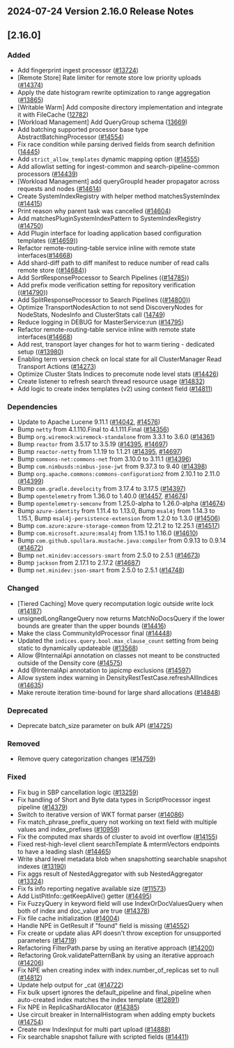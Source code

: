 ## 2024-07-24 Version 2.16.0 Release Notes

## [2.16.0]
### Added
- Add fingerprint ingest processor ([#13724](https://github.com/density-project/Density/pull/13724))
- [Remote Store] Rate limiter for remote store low priority uploads ([#14374](https://github.com/density-project/Density/pull/14374/))
- Apply the date histogram rewrite optimization to range aggregation ([#13865](https://github.com/density-project/Density/pull/13865))
- [Writable Warm] Add composite directory implementation and integrate it with FileCache ([12782](https://github.com/density-project/Density/pull/12782))
- [Workload Management] Add QueryGroup schema ([13669](https://github.com/density-project/Density/pull/13669))
- Add batching supported processor base type AbstractBatchingProcessor ([#14554](https://github.com/density-project/Density/pull/14554))
- Fix race condition while parsing derived fields from search definition ([14445](https://github.com/density-project/Density/pull/14445))
- Add `strict_allow_templates` dynamic mapping option ([#14555](https://github.com/density-project/Density/pull/14555))
- Add allowlist setting for ingest-common and search-pipeline-common processors ([#14439](https://github.com/density-project/Density/issues/14439))
- [Workload Management] add queryGroupId header propagator across requests and nodes ([#14614](https://github.com/density-project/Density/pull/14614))
- Create SystemIndexRegistry with helper method matchesSystemIndex ([#14415](https://github.com/density-project/Density/pull/14415))
- Print reason why parent task was cancelled ([#14604](https://github.com/density-project/Density/issues/14604))
- Add matchesPluginSystemIndexPattern to SystemIndexRegistry ([#14750](https://github.com/density-project/Density/pull/14750))
- Add Plugin interface for loading application based configuration templates (([#14659](https://github.com/density-project/Density/issues/14659)))
- Refactor remote-routing-table service inline with remote state interfaces([#14668](https://github.com/density-project/Density/pull/14668))
- Add shard-diff path to diff manifest to reduce number of read calls remote store (([#14684](https://github.com/density-project/Density/pull/14684)))
- Add SortResponseProcessor to Search Pipelines (([#14785](https://github.com/density-project/Density/issues/14785)))
- Add prefix mode verification setting for repository verification (([#14790](https://github.com/density-project/Density/pull/14790)))
- Add SplitResponseProcessor to Search Pipelines (([#14800](https://github.com/density-project/Density/issues/14800)))
- Optimize TransportNodesAction to not send DiscoveryNodes for NodeStats, NodesInfo and ClusterStats call ([14749](https://github.com/density-project/Density/pull/14749))
- Reduce logging in DEBUG for MasterService:run ([#14795](https://github.com/density-project/Density/pull/14795))
- Refactor remote-routing-table service inline with remote state interfaces([#14668](https://github.com/density-project/Density/pull/14668))
- Add rest, transport layer changes for hot to warm tiering - dedicated setup (([#13980](https://github.com/density-project/Density/pull/13980))
- Enabling term version check on local state for all ClusterManager Read Transport Actions ([#14273](https://github.com/density-project/Density/pull/14273))
- Optimize Cluster Stats Indices to precomute node level stats ([#14426](https://github.com/density-project/Density/pull/14426))
- Create listener to refresh search thread resource usage ([#14832](https://github.com/density-project/Density/pull/14832))
- Add logic to create index templates (v2) using context field ([#14811](https://github.com/density-project/Density/pull/14811))

### Dependencies
- Update to Apache Lucene 9.11.1 ([#14042](https://github.com/density-project/Density/pull/14042), [#14576](https://github.com/density-project/Density/pull/14576))
- Bump `netty` from 4.1.110.Final to 4.1.111.Final ([#14356](https://github.com/density-project/Density/pull/14356))
- Bump `org.wiremock:wiremock-standalone` from 3.3.1 to 3.6.0 ([#14361](https://github.com/density-project/Density/pull/14361))
- Bump `reactor` from 3.5.17 to 3.5.19 ([#14395](https://github.com/density-project/Density/pull/14395), [#14697](https://github.com/density-project/Density/pull/14697))
- Bump `reactor-netty` from 1.1.19 to 1.1.21 ([#14395](https://github.com/density-project/Density/pull/14395), [#14697](https://github.com/density-project/Density/pull/14697))
- Bump `commons-net:commons-net` from 3.10.0 to 3.11.1 ([#14396](https://github.com/density-project/Density/pull/14396))
- Bump `com.nimbusds:nimbus-jose-jwt` from 9.37.3 to 9.40 ([#14398](https://github.com/density-project/Density/pull/14398))
- Bump `org.apache.commons:commons-configuration2` from 2.10.1 to 2.11.0 ([#14399](https://github.com/density-project/Density/pull/14399))
- Bump `com.gradle.develocity` from 3.17.4 to 3.17.5 ([#14397](https://github.com/density-project/Density/pull/14397))
- Bump `opentelemetry` from 1.36.0 to 1.40.0 ([#14457](https://github.com/density-project/Density/pull/14457), [#14674](https://github.com/density-project/Density/pull/14674))
- Bump `opentelemetry-semconv` from 1.25.0-alpha to 1.26.0-alpha ([#14674](https://github.com/density-project/Density/pull/14674))
- Bump `azure-identity` from 1.11.4 to 1.13.0, Bump `msal4j` from 1.14.3 to 1.15.1, Bump `msal4j-persistence-extension` from 1.2.0 to 1.3.0 ([#14506](https://github.com/density-project/Density/pull/14673))
- Bump `com.azure:azure-storage-common` from 12.21.2 to 12.25.1 ([#14517](https://github.com/density-project/Density/pull/14517))
- Bump `com.microsoft.azure:msal4j` from 1.15.1 to 1.16.0 ([#14610](https://github.com/density-project/Density/pull/14610))
- Bump `com.github.spullara.mustache.java:compiler` from 0.9.13 to 0.9.14 ([#14672](https://github.com/density-project/Density/pull/14672))
- Bump `net.minidev:accessors-smart` from 2.5.0 to 2.5.1 ([#14673](https://github.com/density-project/Density/pull/14673))
- Bump `jackson` from 2.17.1 to 2.17.2 ([#14687](https://github.com/density-project/Density/pull/14687))
- Bump `net.minidev:json-smart` from 2.5.0 to 2.5.1 ([#14748](https://github.com/density-project/Density/pull/14748))

### Changed
- [Tiered Caching] Move query recomputation logic outside write lock ([#14187](https://github.com/density-project/Density/pull/14187))
- unsignedLongRangeQuery now returns MatchNoDocsQuery if the lower bounds are greater than the upper bounds ([#14416](https://github.com/density-project/Density/pull/14416))
- Make the class CommunityIdProcessor final ([#14448](https://github.com/density-project/Density/pull/14448))
- Updated the `indices.query.bool.max_clause_count` setting from being static to dynamically updateable ([#13568](https://github.com/density-project/Density/pull/13568))
- Allow @InternalApi annotation on classes not meant to be constructed outside of the Density core ([#14575](https://github.com/density-project/Density/pull/14575))
- Add @InternalApi annotation to japicmp exclusions ([#14597](https://github.com/density-project/Density/pull/14597))
- Allow system index warning in DensityRestTestCase.refreshAllIndices ([#14635](https://github.com/density-project/Density/pull/14635))
- Make reroute iteration time-bound for large shard allocations ([#14848](https://github.com/density-project/Density/pull/14848))

### Deprecated
- Deprecate batch_size parameter on bulk API ([#14725](https://github.com/density-project/Density/pull/14725))

### Removed
- Remove query categorization changes ([#14759](https://github.com/density-project/Density/pull/14759))

### Fixed
- Fix bug in SBP cancellation logic ([#13259](https://github.com/density-project/Density/pull/13474))
- Fix handling of Short and Byte data types in ScriptProcessor ingest pipeline ([#14379](https://github.com/density-project/Density/issues/14379))
- Switch to iterative version of WKT format parser ([#14086](https://github.com/density-project/Density/pull/14086))
- Fix match_phrase_prefix_query not working on text field with multiple values and index_prefixes ([#10959](https://github.com/density-project/Density/pull/10959))
- Fix the computed max shards of cluster to avoid int overflow ([#14155](https://github.com/density-project/Density/pull/14155))
- Fixed rest-high-level client searchTemplate & mtermVectors endpoints to have a leading slash ([#14465](https://github.com/density-project/Density/pull/14465))
- Write shard level metadata blob when snapshotting searchable snapshot indexes ([#13190](https://github.com/density-project/Density/pull/13190))
- Fix aggs result of NestedAggregator with sub NestedAggregator ([#13324](https://github.com/density-project/Density/pull/13324))
- Fix fs info reporting negative available size ([#11573](https://github.com/density-project/Density/pull/11573))
- Add ListPitInfo::getKeepAlive() getter ([#14495](https://github.com/density-project/Density/pull/14495))
- Fix FuzzyQuery in keyword field will use IndexOrDocValuesQuery when both of index and doc_value are true ([#14378](https://github.com/density-project/Density/pull/14378))
- Fix file cache initialization ([#14004](https://github.com/density-project/Density/pull/14004))
- Handle NPE in GetResult if "found" field is missing ([#14552](https://github.com/density-project/Density/pull/14552))
- Fix create or update alias API doesn't throw exception for unsupported parameters ([#14719](https://github.com/density-project/Density/pull/14719))
- Refactoring FilterPath.parse by using an iterative approach ([#14200](https://github.com/density-project/Density/pull/14200))
- Refactoring Grok.validatePatternBank by using an iterative approach ([#14206](https://github.com/density-project/Density/pull/14206))
- Fix NPE when creating index with index.number_of_replicas set to null ([#14812](https://github.com/density-project/Density/pull/14812))
- Update help output for _cat ([#14722](https://github.com/density-project/Density/pull/14722))
- Fix bulk upsert ignores the default_pipeline and final_pipeline when auto-created index matches the index template ([#12891](https://github.com/density-project/Density/pull/12891))
- Fix NPE in ReplicaShardAllocator ([#14385](https://github.com/density-project/Density/pull/14385))
- Use circuit breaker in InternalHistogram when adding empty buckets ([#14754](https://github.com/density-project/Density/pull/14754))
- Create new IndexInput for multi part upload ([#14888](https://github.com/density-project/Density/pull/14888))
- Fix searchable snapshot failure with scripted fields ([#14411](https://github.com/density-project/Density/pull/14411))

